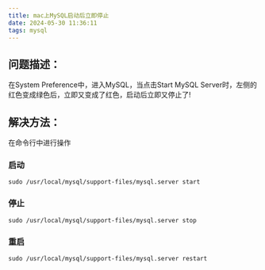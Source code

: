 ```yaml
---
title: mac上MySQL启动后立即停止
date: 2024-05-30 11:36:11
tags: mysql
---
```

## 问题描述：
在System Preference中，进入MySQL，当点击Start MySQL Server时，左侧的红色变成绿色后，立即又变成了红色，启动后立即又停止了!
## 解决方法：
在命令行中进行操作
### 启动
`sudo /usr/local/mysql/support-files/mysql.server start`
### 停止
`sudo /usr/local/mysql/support-files/mysql.server stop`
### 重启
`sudo /usr/local/mysql/support-files/mysql.server restart`
